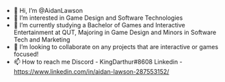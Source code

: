 - 👋 Hi, I’m @AidanLawson
- 👀 I’m interested in Game Design and Software Technologies
- 🌱 I’m currently studying a Bachelor of Games and Interactive Entertainment at QUT, Majoring in Game Design and Minors in Software Tech and Marketing
- 💞️ I’m looking to collaborate on any projects that are interactive or games focused!
- 📫 How to reach me 
Discord - KingDarthur#8608
Linkedin - https://www.linkedin.com/in/aidan-lawson-287553152/
<!---
AidanLawson/AidanLawson is a ✨ special ✨ repository because its `README.md` (this file) appears on your GitHub profile.
You can click the Preview link to take a look at your changes.
--->
